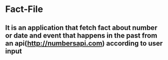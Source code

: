 # Fact-File
## It is an application that fetch fact about number or date and event that happens in the past from an api(http://numbersapi.com) according to user input 

